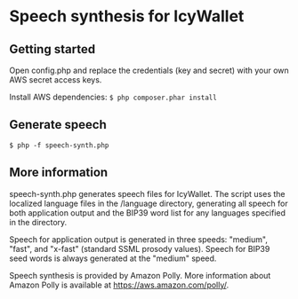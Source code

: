 # Speech synthesis for IcyWallet

## Getting started

Open config.php and replace the credentials (key and secret) with your own AWS secret access keys.

Install AWS dependencies: `$ php composer.phar install`

## Generate speech

`$ php -f speech-synth.php`

## More information

speech-synth.php generates speech files for IcyWallet. The script uses the localized language files in the /language directory, generating all speech for both application output and the BIP39 word list for any languages specified in the directory.

Speech for application output is generated in three speeds: "medium", "fast", and "x-fast" (standard SSML prosody values). Speech for BIP39 seed words is always generated at the "medium" speed.

Speech synthesis is provided by Amazon Polly. More information about Amazon Polly is available at https://aws.amazon.com/polly/.